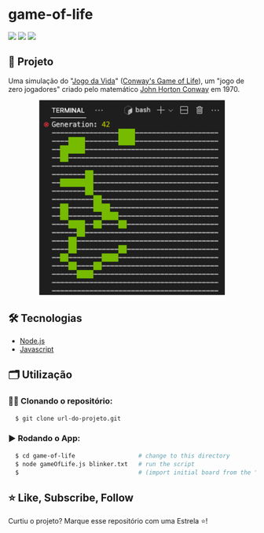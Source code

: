# game-of-life
<!--
![](https://sloc.xyz/github/Alessandro1918/game-of-life)
![](https://sloc.xyz/github/Alessandro1918/game-of-life?category=code)
![](https://sloc.xyz/github/Alessandro1918/game-of-life?category=comments)
![](https://tokei.rs/b1/github/Alessandro1918/game-of-life)
![](https://tokei.rs/b1/github/Alessandro1918/game-of-life?category=code)
![](https://tokei.rs/b1/github/Alessandro1918/game-of-life?category=comments)
-->
![](https://img.shields.io/badge/dynamic/json?label=Total%20lines&query=$[?(@.language==%22JavaScript%22)].lines&url=https://api.codetabs.com/v1/loc/?github=Alessandro1918/game-of-life)
![](https://img.shields.io/badge/dynamic/json?label=Lines%20of%20Code&query=$[?(@.language==%22JavaScript%22)].linesOfCode&url=https://api.codetabs.com/v1/loc/?github=Alessandro1918/game-of-life)
![](https://img.shields.io/badge/dynamic/json?label=Comments&query=$[?(@.language==%22JavaScript%22)].comments&url=https://api.codetabs.com/v1/loc/?github=Alessandro1918/game-of-life)

## 🚀 Projeto

Uma simulação do "[Jogo da Vida](https://pt.wikipedia.org/wiki/Jogo_da_vida)" ([Conway's Game of Life](https://en.wikipedia.org/wiki/Conway%27s_Game_of_Life)), um "jogo de zero jogadores" criado pelo matemático [John Horton Conway](https://en.wikipedia.org/wiki/John_Horton_Conway) em 1970.

<div align="center">
    <img src="github_assets/example.png" alt="example" title="example" width="75%"/>
</div>

## 🛠️ Tecnologias
- [Node.js](https://nodejs.org/en/)
- [Javascript](https://developer.mozilla.org/pt-BR/docs/Web/JavaScript)

## 🗂️ Utilização

### 🐑🐑 Clonando o repositório:

```bash
  $ git clone url-do-projeto.git
```

### ▶️ Rodando o App:

```bash
  $ cd game-of-life                  # change to this directory
  $ node gameOfLife.js blinker.txt   # run the script
  $                                  # (import initial board from the "blinker.txt" file inside the "boards" folder)
```

## ⭐ Like, Subscribe, Follow
Curtiu o projeto? Marque esse repositório com uma Estrela ⭐!
